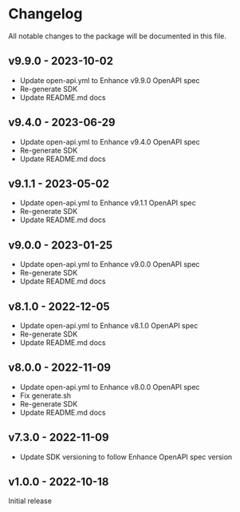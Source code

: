 # Changelog

All notable changes to the package will be documented in this file.

## v9.9.0 - 2023-10-02

- Update open-api.yml to Enhance v9.9.0 OpenAPI spec
- Re-generate SDK
- Update README.md docs

## v9.4.0 - 2023-06-29

- Update open-api.yml to Enhance v9.4.0 OpenAPI spec
- Re-generate SDK
- Update README.md docs

## v9.1.1 - 2023-05-02

- Update open-api.yml to Enhance v9.1.1 OpenAPI spec
- Re-generate SDK
- Update README.md docs

## v9.0.0 - 2023-01-25

- Update open-api.yml to Enhance v9.0.0 OpenAPI spec
- Re-generate SDK
- Update README.md docs

## v8.1.0 - 2022-12-05

- Update open-api.yml to Enhance v8.1.0 OpenAPI spec
- Re-generate SDK
- Update README.md docs

## v8.0.0 - 2022-11-09

- Update open-api.yml to Enhance v8.0.0 OpenAPI spec
- Fix generate.sh
- Re-generate SDK
- Update README.md docs

## v7.3.0 - 2022-11-09

- Update SDK versioning to follow Enhance OpenAPI spec version

## v1.0.0 - 2022-10-18

Initial release
